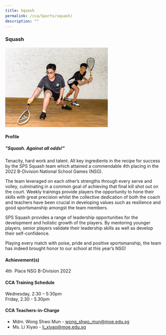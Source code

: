 ```yaml
---
title: Squash
permalink: /cca/Sports/squash/
description: ""
---
```


### **Squash**

<img src="/images/Squash.jpg" 
     style="width:65%">
		 
#### **Profile**

##### **"Squash. Against all odds!"**

Tenacity, hard work and talent. All key ingredients in the recipe for success by the SPS Squash team which attained a commendable 4th placing in the 2022 B-Division National School Games (NSG).

The team leveraged on each other’s strengths through every serve and volley, culminating in a common goal of achieving that final kill shot out on the court. Weekly trainings provide players the opportunity to hone their skills with great precision whilst the collective dedication of both the coach and teachers have been crucial in developing values such as resilience and good sportsmanship amongst the team members.

SPS Squash provides a range of leadership opportunities for the development and holistic growth of the players. By mentoring younger players, senior players validate their leadership skills as well as develop their self-confidence.

Playing every match with poise, pride and positive sportsmanship, the team has indeed brought honor to our school at this year’s NSG!

#### **Achievement(s)**

4th  Place NSG B-Division 2022

#### **CCA Training Schedule**

Wednesday, 2:30 – 5:30pm <br>
Friday, 2.30 - 5.30pm

#### **CCA Teachers-in-Charge**

* Mdm. Wong Shwo Mun - [wong_shwo_mun@moe.edu.sg](mailto:wong_shwo_mun@moe.edu.sg) 
* Ms. Li Xiyao - [li_xiyao@moe.edu.sg](https://stpatricks.moe.edu.sg/co-curriculum/cca/sports/goog_780347901)
